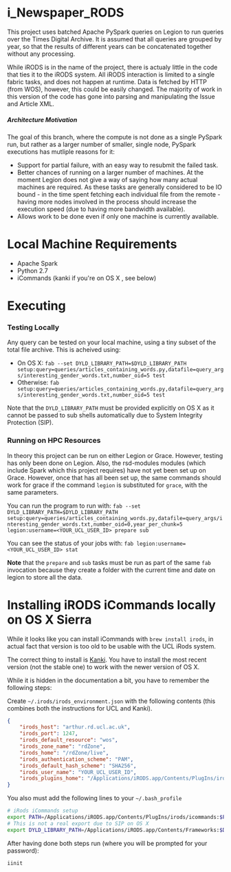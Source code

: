 # i_Newspaper_RODS

This project uses batched Apache PySpark queries on Legion to run queries over the Times
Digital Archive. It is assumed that all queries are grouped by year, so that the results of
different years can be concatenated together without any processing.

While iRODS is in the name of the project, there is actualy little in the code that ties
it to the iRODS system. All iRODS interaction is limited to a single fabric tasks, and
does not happen at runtime. Data is fetched by HTTP (from WOS), however, this could be
easily changed. The majority of work in this version of the code has gone into parsing
and manipulating the Issue and Article XML.

##### Architecture Motivation

The goal of this branch, where the compute is not done as a single PySpark run, but
rather as a larger number of smaller, single node, PySpark executions has mutliple
reasons for it:

  * Support for partial failure, with an easy way to resubmit the failed task. 
  * Better chances of running on a larger number of machines. At the moment Legion
    does not give a way of saying how many actual machines are required. As these 
    tasks are generally considered to be IO bound - in the time spent fetching each
    individual file from the remote - having more nodes involved in the process should
    increase the execution speed (due to having more bandwidth available).
 * Allows work to be done even if only one machine is currently available. 


# Local Machine Requirements

  * Apache Spark
  * Python 2.7
  * iCommands (kanki if you're on OS X , see below)

# Executing

### Testing Locally

Any query can be tested on your local machine, using a tiny subset of the total 
file archive. This is acheived using: 

 * On OS X: `fab --set DYLD_LIBRARY_PATH=$DYLD_LIBRARY_PATH setup:query=queries/articles_containing_words.py,datafile=query_args/interesting_gender_words.txt,number_oid=5 test`
 * Otherwise: `fab setup:query=queries/articles_containing_words.py,datafile=query_args/interesting_gender_words.txt,number_oid=5 test`

Note that the `DYLD_LIBRARY_PATH` must be provided explicitly on OS X as 
it cannot be passed to sub shells automatically due to System Integrity Protection (SIP).

### Running on HPC Resources

In theory this project can be run on either Legion or Grace. However, testing has only been done on 
Legion. Also, the rsd-modules modules (which include Spark which this project requires) have not yet
been set up on Grace. However, once that has all been set up, the same commands should work for grace
if the command `legion` is substituted for `grace`, with the same parameters. 

You can run the program to run with:
`fab --set DYLD_LIBRARY_PATH=$DYLD_LIBRARY_PATH setup:query=queries/articles_containing_words.py,datafile=query_args/interesting_gender_words.txt,number_oid=0,year_per_chunk=5 legion:username=<YOUR_UCL_USER_ID> prepare sub`

You can see the status of your jobs with: `fab legion:username=<YOUR_UCL_USER_ID> stat`

**Note** that the `prepare` and `sub` tasks must be run as part of the same `fab`
invocation because they create a folder with the current time and date on legion to
store all the data.

# Installing iRODS iCommands locally on OS X Sierra

While it looks like you can install iCommands with
`brew install irods`, in actual fact that version is too old to be
usable with the UCL iRods system.

The correct thing to install is [Kanki](https://github.com/ilarik/kanki-irodsclient).
You have to install the most recent version (not the stable one) to work with the newer
version of OS X.

While it is hidden in the documentation a bit, you have to remember the following steps:

Create `~/.irods/irods_environment.json` with the following contents (this combines both
the instructions for UCL and Kanki).

```json
{
    "irods_host": "arthur.rd.ucl.ac.uk",
    "irods_port": 1247,
    "irods_default_resource": "wos",
    "irods_zone_name": "rdZone",
    "irods_home": "/rdZone/live",
    "irods_authentication_scheme": "PAM",
    "irods_default_hash_scheme": "SHA256",
    "irods_user_name": "YOUR_UCL_USER_ID",
    "irods_plugins_home": "/Applications/iRODS.app/Contents/PlugIns/irods/"
}
```

You also must add the following lines to your `~/.bash_profile`

```bash
# iRods iCommands setup
export PATH=/Applications/iRODS.app/Contents/PlugIns/irods/icommands:$PATH
# This is not a real export due to SIP on OS X 
export DYLD_LIBRARY_PATH=/Applications/iRODS.app/Contents/Frameworks:$DYLD_LIBRARY_PATH
```

After having done both steps run (where you will be prompted for your password):

```bash
iinit
```

